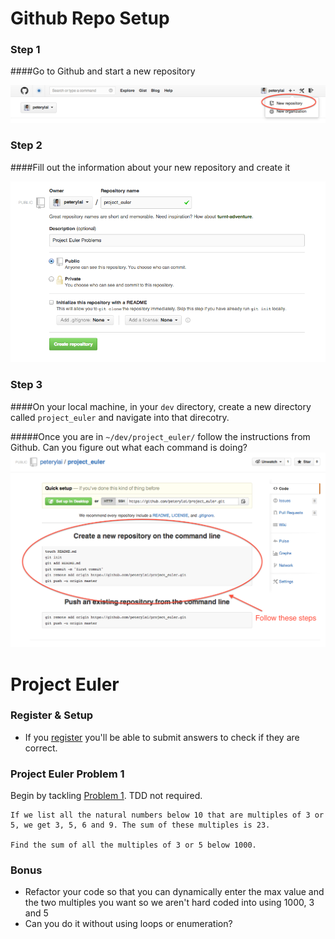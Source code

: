   
# Github Repo Setup

### Step 1
####Go to Github and start a new repository

![New Repo](screenshots/new_repo.png)

### Step 2
####Fill out the information about your new repository and create it

![Create Repo](screenshots/create_repo.png)

### Step 3
####On your local machine, in your `dev` directory, create a new directory called `project_euler` and navigate into that direcotry.

#####Once you are in `~/dev/project_euler/` follow the instructions from Github. Can you figure out what each command is doing?
![Repo Setup](screenshots/repo_setup.png)

# Project Euler

### Register & Setup
* If you [register](http://projecteuler.net/register) you'll be able to submit answers to check if they are correct.

### Project Euler Problem 1

Begin by tackling [Problem 1](http://projecteuler.net/problem=1). TDD not required.

```
If we list all the natural numbers below 10 that are multiples of 3 or 5, we get 3, 5, 6 and 9. The sum of these multiples is 23.

Find the sum of all the multiples of 3 or 5 below 1000.
```

### Bonus
* Refactor your code so that you can dynamically enter the max value and the two multiples you want so we aren't hard coded into using 1000, 3 and 5
* Can you do it without using loops or enumeration?